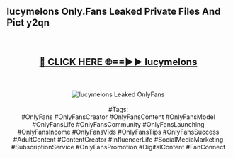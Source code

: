 <h2>lucymelons Only.Fans Leaked Private Files And Pict y2qn</h2>
<br>
<div align="center">
<h2><a href="https://mediafiles.top/lucymelons" rel="nofollow">🔴 CLICK HERE 🌐==►► lucymelons</a></h2>
<br>
<br>
<a href="https://mediafiles.top/lucymelons" rel="nofollow" data-target="animated-image.originalLink"><img src="https://i.ibb.co.com/WyWwxjT/player-gif2.gif" alt="lucymelons Leaked OnlyFans" style="max-width: 100%; display: inline-block;" data-target="animated-image.originalImage"></a>
<br><br>
#Tags:
<br>
#OnlyFans #OnlyFansCreator #OnlyFansContent #OnlyFansModel #OnlyFansLife #OnlyFansCommunity #OnlyFansLaunching #OnlyFansIncome #OnlyFansVids #OnlyFansTips #OnlyFansSuccess #AdultContent #ContentCreator #InfluencerLife #SocialMediaMarketing #SubscriptionService #OnlyFansPromotion #DigitalContent #FanConnect
</div>
<br>